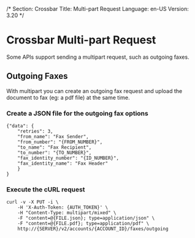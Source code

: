 /*
Section: Crossbar
Title: Multi-part Request
Language: en-US
Version: 3.20
*/

# Crossbar Multi-part Request

Some APIs support sending a multipart request, such as outgoing faxes.

## Outgoing Faxes

With multipart you can create an outgoing fax request and upload the document to fax (eg: a pdf file) at the same time.

### Create a JSON file for the outgoing fax options

    {"data": {
        "retries": 3,
        "from_name": "Fax Sender",
        "from_number": "{FROM_NUMBER}",
        "to_name": "Fax Recipient",
        "to_number": "{TO_NUMBER}",
        "fax_identity_number": "{ID_NUMBER}",
        "fax_identity_name": "Fax Header"
        }
    }

### Execute the cURL request

    curl -v -X PUT -i \
        -H 'X-Auth-Token: {AUTH_TOKEN}' \
        -H "Content-Type: multipart/mixed" \
        -F "content=@{FILE.json}; type=application/json" \
        -F "content=@{FILE.pdf}; type=application/pdf" \
        http://{SERVER}/v2/accounts/{ACCOUNT_ID}/faxes/outgoing
